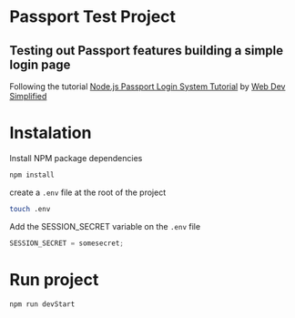 # Passport Test Project

## Testing out Passport features building a simple login page

Following the tutorial [Node.js Passport Login System Tutorial](https://www.youtube.com/watch?v=-RCnNyD0L-s) by [Web Dev Simplified](https://github.com/WebDevSimplified)

# Instalation

Install NPM package dependencies

```bash
npm install
```

create a `.env` file at the root of the project

```bash
touch .env
```

Add the SESSION_SECRET variable on the `.env` file

```javascript
SESSION_SECRET = somesecret;
```

# Run project

```bash
npm run devStart
```
